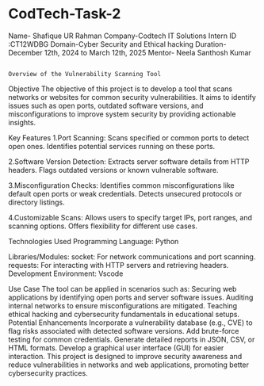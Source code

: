 # CodTech-Task-2
Name- Shafique UR Rahman
Company-Codtech IT Solutions 
Intern ID :CT12WDBG 
Domain-Cyber Security and Ethical hacking 
Duration- December 12th, 2024 to March 12th, 2025 
Mentor- Neela Santhosh Kumar
                                                  
                                                  
                                                                        Overview of the Vulnerability Scanning Tool

Objective
The objective of this project is to develop a tool that scans networks or websites for common security vulnerabilities. It aims to identify issues such as open ports, outdated software versions, and misconfigurations to improve system security by providing actionable insights.

Key Features
1.Port Scanning:
Scans specified or common ports to detect open ones.
Identifies potential services running on these ports.

2.Software Version Detection:
Extracts server software details from HTTP headers.
Flags outdated versions or known vulnerable software.

3.Misconfiguration Checks:
Identifies common misconfigurations like default open ports or weak credentials.
Detects unsecured protocols or directory listings.

4.Customizable Scans:
Allows users to specify target IPs, port ranges, and scanning options.
Offers flexibility for different use cases.

Technologies Used
Programming Language: Python

Libraries/Modules:
socket: For network communications and port scanning.
requests: For interacting with HTTP servers and retrieving headers.
Development Environment: Vscode 

Use Case
The tool can be applied in scenarios such as:
Securing web applications by identifying open ports and server software issues.
Auditing internal networks to ensure misconfigurations are mitigated.
Teaching ethical hacking and cybersecurity fundamentals in educational setups.
Potential Enhancements
Incorporate a vulnerability database (e.g., CVE) to flag risks associated with detected software versions.
Add brute-force testing for common credentials.
Generate detailed reports in JSON, CSV, or HTML formats.
Develop a graphical user interface (GUI) for easier interaction.
This project is designed to improve security awareness and reduce vulnerabilities in networks and web applications, promoting better cybersecurity practices.







